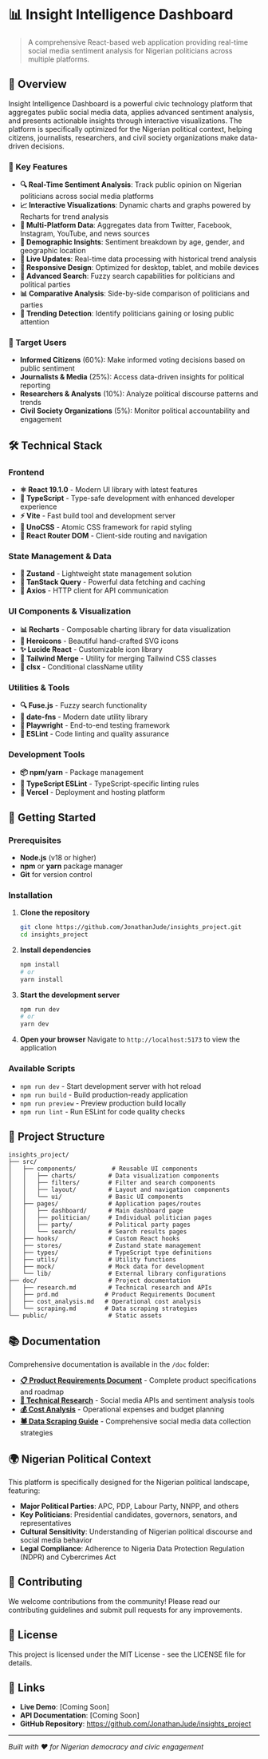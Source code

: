 # 📊 Insight Intelligence Dashboard

> A comprehensive React-based web application providing real-time social media sentiment analysis for Nigerian politicians across multiple platforms.

## 🎯 Overview

Insight Intelligence Dashboard is a powerful civic technology platform that aggregates public social media data, applies advanced sentiment analysis, and presents actionable insights through interactive visualizations. The platform is specifically optimized for the Nigerian political context, helping citizens, journalists, researchers, and civil society organizations make data-driven decisions.

### 🌟 Key Features

- **🔍 Real-Time Sentiment Analysis**: Track public opinion on Nigerian politicians across social media platforms
- **📈 Interactive Visualizations**: Dynamic charts and graphs powered by Recharts for trend analysis
- **🎯 Multi-Platform Data**: Aggregates data from Twitter, Facebook, Instagram, YouTube, and news sources
- **👥 Demographic Insights**: Sentiment breakdown by age, gender, and geographic location
- **🔄 Live Updates**: Real-time data processing with historical trend analysis
- **📱 Responsive Design**: Optimized for desktop, tablet, and mobile devices
- **🔎 Advanced Search**: Fuzzy search capabilities for politicians and political parties
- **📊 Comparative Analysis**: Side-by-side comparison of politicians and parties
- **🚨 Trending Detection**: Identify politicians gaining or losing public attention

### 🎯 Target Users

- **Informed Citizens** (60%): Make informed voting decisions based on public sentiment
- **Journalists & Media** (25%): Access data-driven insights for political reporting
- **Researchers & Analysts** (10%): Analyze political discourse patterns and trends
- **Civil Society Organizations** (5%): Monitor political accountability and engagement

## 🛠️ Technical Stack

### Frontend
- **⚛️ React 19.1.0** - Modern UI library with latest features
- **📘 TypeScript** - Type-safe development with enhanced developer experience
- **⚡ Vite** - Fast build tool and development server
- **🎨 UnoCSS** - Atomic CSS framework for rapid styling
- **🧭 React Router DOM** - Client-side routing and navigation

### State Management & Data
- **🐻 Zustand** - Lightweight state management solution
- **🔄 TanStack Query** - Powerful data fetching and caching
- **📡 Axios** - HTTP client for API communication

### UI Components & Visualization
- **📊 Recharts** - Composable charting library for data visualization
- **🎯 Heroicons** - Beautiful hand-crafted SVG icons
- **✨ Lucide React** - Customizable icon library
- **🎨 Tailwind Merge** - Utility for merging Tailwind CSS classes
- **🔧 clsx** - Conditional className utility

### Utilities & Tools
- **🔍 Fuse.js** - Fuzzy search functionality
- **📅 date-fns** - Modern date utility library
- **🧪 Playwright** - End-to-end testing framework
- **📏 ESLint** - Code linting and quality assurance

### Development Tools
- **📦 npm/yarn** - Package management
- **🔧 TypeScript ESLint** - TypeScript-specific linting rules
- **🚀 Vercel** - Deployment and hosting platform

## 🚀 Getting Started

### Prerequisites

- **Node.js** (v18 or higher)
- **npm** or **yarn** package manager
- **Git** for version control

### Installation

1. **Clone the repository**
   ```bash
   git clone https://github.com/JonathanJude/insights_project.git
   cd insights_project
   ```

2. **Install dependencies**
   ```bash
   npm install
   # or
   yarn install
   ```

3. **Start the development server**
   ```bash
   npm run dev
   # or
   yarn dev
   ```

4. **Open your browser**
   Navigate to `http://localhost:5173` to view the application

### Available Scripts

- `npm run dev` - Start development server with hot reload
- `npm run build` - Build production-ready application
- `npm run preview` - Preview production build locally
- `npm run lint` - Run ESLint for code quality checks

## 📁 Project Structure

```
insights_project/
├── src/
│   ├── components/          # Reusable UI components
│   │   ├── charts/         # Data visualization components
│   │   ├── filters/        # Filter and search components
│   │   ├── layout/         # Layout and navigation components
│   │   └── ui/             # Basic UI components
│   ├── pages/              # Application pages/routes
│   │   ├── dashboard/      # Main dashboard page
│   │   ├── politician/     # Individual politician pages
│   │   ├── party/          # Political party pages
│   │   └── search/         # Search results pages
│   ├── hooks/              # Custom React hooks
│   ├── stores/             # Zustand state management
│   ├── types/              # TypeScript type definitions
│   ├── utils/              # Utility functions
│   ├── mock/               # Mock data for development
│   └── lib/                # External library configurations
├── doc/                    # Project documentation
│   ├── research.md         # Technical research and APIs
│   ├── prd.md             # Product Requirements Document
│   ├── cost_analysis.md   # Operational cost analysis
│   └── scraping.md        # Data scraping strategies
└── public/                 # Static assets
```

## 📚 Documentation

Comprehensive documentation is available in the `/doc` folder:

- **[📋 Product Requirements Document](./doc/prd.md)** - Complete product specifications and roadmap
- **[🔬 Technical Research](./doc/research.md)** - Social media APIs and sentiment analysis tools
- **[💰 Cost Analysis](./doc/cost_analysis.md)** - Operational expenses and budget planning
- **[🕷️ Data Scraping Guide](./doc/scraping.md)** - Comprehensive social media data collection strategies

## 🌍 Nigerian Political Context

This platform is specifically designed for the Nigerian political landscape, featuring:

- **Major Political Parties**: APC, PDP, Labour Party, NNPP, and others
- **Key Politicians**: Presidential candidates, governors, senators, and representatives
- **Cultural Sensitivity**: Understanding of Nigerian political discourse and social media behavior
- **Legal Compliance**: Adherence to Nigeria Data Protection Regulation (NDPR) and Cybercrimes Act

## 🤝 Contributing

We welcome contributions from the community! Please read our contributing guidelines and submit pull requests for any improvements.

## 📄 License

This project is licensed under the MIT License - see the LICENSE file for details.

## 🔗 Links

- **Live Demo**: [Coming Soon]
- **API Documentation**: [Coming Soon]
- **GitHub Repository**: https://github.com/JonathanJude/insights_project

---

*Built with ❤️ for Nigerian democracy and civic engagement*
